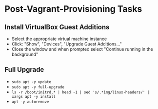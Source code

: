 # Post-Vagrant-Provisioning Tasks

## Install VirtualBox Guest Additions

- Select the appropriate virtual machine instance
- Click: "Show", "Devices", "Upgrade Guest Additions..."
- Close the window and when prompted select "Continue running in the background"

## Full Upgrade

- `sudo apt -y update`
- `sudo apt -y full-upgrade`
- `ls -r /boot/initrd.* | head -1 | sed 's/.*img/linux-headers/' | xargs apt -y install`
- `apt -y autoremove`
